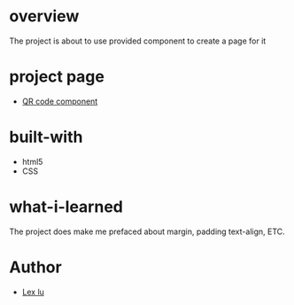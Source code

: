 # overview
The project is about to use provided component to create a page for it 

# project page
- [QR code component](https://lexlu726.github.io/CV/)



# built-with
- html5
- CSS


# what-i-learned
The project does make me prefaced about margin, padding text-align, ETC.


# Author
- [Lex lu]( https://lexlu726.github.io/CV/)


